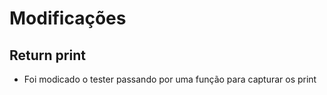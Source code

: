 # Modificações
## Return print
- Foi modicado o tester passando por uma função para capturar os print

